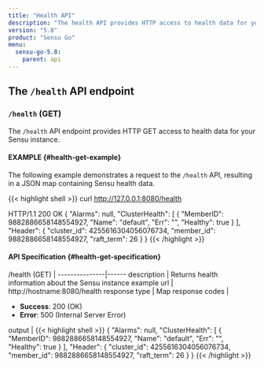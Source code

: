 ```yaml
---
title: "Health API"
description: "The health API provides HTTP access to health data for your Sensu instance. Here’s a reference for the health API in Sensu Go, including examples for returning health information about your Sensu instance. Read on for the full reference."
version: "5.8"
product: "Sensu Go"
menu:
  sensu-go-5.8:
    parent: api
---
```


## The `/health` API endpoint

### `/health` (GET)

The `/health` API endpoint provides HTTP GET access to health data for your Sensu instance.

#### EXAMPLE {#health-get-example}

The following example demonstrates a request to the `/health` API, resulting in
a JSON map containing Sensu health data.

{{< highlight shell >}}
curl http://127.0.0.1:8080/health

HTTP/1.1 200 OK
{
  "Alarms": null,
  "ClusterHealth": [
    {
      "MemberID": 9882886658148554927,
      "Name": "default",
      "Err": "",
      "Healthy": true
    }
  ],
  "Header": {
    "cluster_id": 4255616304056076734,
    "member_id": 9882886658148554927,
    "raft_term": 26
  }
}
{{< /highlight >}}

#### API Specification {#health-get-specification}

/health (GET)  | 
---------------|------
description    | Returns health information about the Sensu instance
example url    | http://hostname:8080/health
response type  | Map
response codes | <ul><li>**Success**: 200 (OK)</li><li>**Error**: 500 (Internal Server Error)</li></ul>
output         | {{< highlight shell >}}
{
  "Alarms": null,
  "ClusterHealth": [
    {
      "MemberID": 9882886658148554927,
      "Name": "default",
      "Err": "",
      "Healthy": true
    }
  ],
  "Header": {
    "cluster_id": 4255616304056076734,
    "member_id": 9882886658148554927,
    "raft_term": 26
  }
}
{{< /highlight >}}
